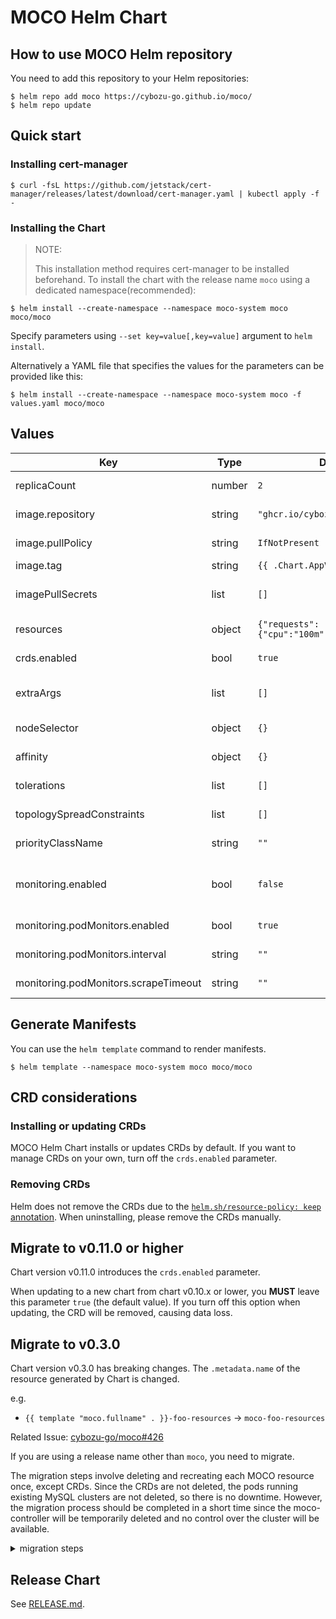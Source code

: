 # MOCO Helm Chart

## How to use MOCO Helm repository

You need to add this repository to your Helm repositories:

```console
$ helm repo add moco https://cybozu-go.github.io/moco/
$ helm repo update
```

## Quick start

### Installing cert-manager

```console
$ curl -fsL https://github.com/jetstack/cert-manager/releases/latest/download/cert-manager.yaml | kubectl apply -f -
```

### Installing the Chart

> NOTE:
>
> This installation method requires cert-manager to be installed beforehand.
> To install the chart with the release name `moco` using a dedicated namespace(recommended):

```console
$ helm install --create-namespace --namespace moco-system moco moco/moco
```

Specify parameters using `--set key=value[,key=value]` argument to `helm install`.

Alternatively a YAML file that specifies the values for the parameters can be provided like this:

```console
$ helm install --create-namespace --namespace moco-system moco -f values.yaml moco/moco
```

## Values

| Key                                   | Type   | Default                                       | Description                                                                  |
| ------------------------------------- | ------ | --------------------------------------------- | ---------------------------------------------------------------------------- |
| replicaCount                          | number | `2`                                           | Number of controller replicas.                                               |
| image.repository                      | string | `"ghcr.io/cybozu-go/moco"`                    | MOCO image repository to use.                                                |
| image.pullPolicy                      | string | `IfNotPresent`                                | MOCO image pulling policy.                                                   |
| image.tag                             | string | `{{ .Chart.AppVersion }}`                     | MOCO image tag to use.                                                       |
| imagePullSecrets                      | list   | `[]`                                          | Secrets for pulling MOCO image from private repository.                      |
| resources                             | object | `{"requests":{"cpu":"100m","memory":"20Mi"}}` | resources used by moco-controller.                                           |
| crds.enabled                          | bool   | `true`                                        | Install and update CRDs as part of the Helm chart.                           |
| extraArgs                             | list   | `[]`                                          | Additional command line flags to pass to moco-controller binary.             |
| nodeSelector                          | object | `{}`                                          | nodeSelector used by moco-controller.                                        |
| affinity                              | object | `{}`                                          | affinity used by moco-controller.                                            |
| tolerations                           | list   | `[]`                                          | tolerations used by moco-controller.                                         |
| topologySpreadConstraints             | list   | `[]`                                          | topologySpreadConstraints used by moco-controller.                           |
| priorityClassName                     | string | `""`                                          | PriorityClass used by moco-controller.                                       |
| monitoring.enabled                    | bool   | `false`                                       | Enable monitoring configuration. Requires Prometheus (CRDs) to be installed. |
| monitoring.podMonitors.enabled        | bool   | `true`                                        | Create Prometheus pod monitors.                                              |
| monitoring.podMonitors.interval       | string | `""`                                          | Custom Prometheus scrape interval.                                           |
| monitoring.podMonitors.scrapeTimeout  | string | `""`                                          | Custom Prometheus scrape timeout.                                            |

## Generate Manifests

You can use the `helm template` command to render manifests.

```console
$ helm template --namespace moco-system moco moco/moco
```

## CRD considerations

### Installing or updating CRDs

MOCO Helm Chart installs or updates CRDs by default. If you want to manage CRDs on your own, turn off the `crds.enabled` parameter.

### Removing CRDs

Helm does not remove the CRDs due to the [`helm.sh/resource-policy: keep` annotation](https://helm.sh/docs/howto/charts_tips_and_tricks/#tell-helm-not-to-uninstall-a-resource).
When uninstalling, please remove the CRDs manually.

## Migrate to v0.11.0 or higher

Chart version v0.11.0 introduces the `crds.enabled` parameter.

When updating to a new chart from chart v0.10.x or lower, you **MUST** leave this parameter `true` (the default value).
If you turn off this option when updating, the CRD will be removed, causing data loss.

## Migrate to v0.3.0

Chart version v0.3.0 has breaking changes.
The `.metadata.name` of the resource generated by Chart is changed.

e.g.

* `{{ template "moco.fullname" . }}-foo-resources` -> `moco-foo-resources`

Related Issue: [cybozu-go/moco#426](https://github.com/cybozu-go/moco/issues/426)

If you are using a release name other than `moco`, you need to migrate.

The migration steps involve deleting and recreating each MOCO resource once, except CRDs.
Since the CRDs are not deleted, the pods running existing MySQL clusters are not deleted, so there is no downtime.
However, the migration process should be completed in a short time since the moco-controller will be temporarily deleted and no control over the cluster will be available.

<details>

<summary>migration steps</summary>

1. Show the installed chart

    ```console
    $ helm list -n <YOUR NAMESPACE>
    NAME    NAMESPACE       REVISION        UPDATED                                 STATUS          CHART           APP VERSION
    moco    moco-system     1               2022-08-17 11:28:23.418752 +0900 JST    deployed        moco-0.2.3      0.12.1
    ```

2. Render the manifests

    ```console
    $ helm template --namespace moco-system --version <YOUR CHART VERSION> <YOUR INSTALL NAME> moco/moco > render.yaml
    ```

3. Setup kustomize

    ```console
    $ cat > kustomization.yaml <<'EOF'
    resources:
      - render.yaml
    patches:
      - crd-patch.yaml
    EOF

    $ cat > crd-patch.yaml <<'EOF'
    $patch: delete
    apiVersion: apiextensions.k8s.io/v1
    kind: CustomResourceDefinition
    metadata:
      name: backuppolicies.moco.cybozu.com
    ---
    $patch: delete
    apiVersion: apiextensions.k8s.io/v1
    kind: CustomResourceDefinition
    metadata:
      name: mysqlclusters.moco.cybozu.com
    EOF
    ```

4. Delete resources

    ```console
    $ kustomize build ./ | kubectl delete -f -
    serviceaccount "moco-controller-manager" deleted
    role.rbac.authorization.k8s.io "moco-leader-election-role" deleted
    clusterrole.rbac.authorization.k8s.io "moco-backuppolicy-editor-role" deleted
    clusterrole.rbac.authorization.k8s.io "moco-backuppolicy-viewer-role" deleted
    clusterrole.rbac.authorization.k8s.io "moco-manager-role" deleted
    clusterrole.rbac.authorization.k8s.io "moco-mysqlcluster-editor-role" deleted
    clusterrole.rbac.authorization.k8s.io "moco-mysqlcluster-viewer-role" deleted
    rolebinding.rbac.authorization.k8s.io "moco-leader-election-rolebinding" deleted
    clusterrolebinding.rbac.authorization.k8s.io "moco-manager-rolebinding" deleted
    service "moco-webhook-service" deleted
    deployment.apps "moco-controller" deleted
    certificate.cert-manager.io "moco-controller-grpc" deleted
    certificate.cert-manager.io "moco-grpc-ca" deleted
    certificate.cert-manager.io "moco-serving-cert" deleted
    issuer.cert-manager.io "moco-grpc-issuer" deleted
    issuer.cert-manager.io "moco-selfsigned-issuer" deleted
    mutatingwebhookconfiguration.admissionregistration.k8s.io "moco-mutating-webhook-configuration" deleted
    validatingwebhookconfiguration.admissionregistration.k8s.io "moco-validating-webhook-configuration" deleted
    ```

5. Delete Secret

    ```console
    $ kubectl delete secret sh.helm.release.v1.<YOUR INSTALL NAME>.v1 -n <YOUR NAMESPACE>
    ```

6. Re-install the v0.3.0 chart

    ```console
    $ helm install --create-namespace --namespace moco-system --version 0.3.0 moco moco/moco
    ```

</details>

## Release Chart

See [RELEASE.md](../../RELEASE.md#bump-chart-version).
